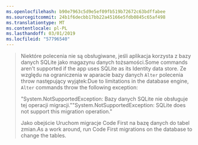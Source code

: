 ```yaml
---
ms.openlocfilehash: b90e7963c5d9e5ef09fb519b72672c63bdffabee
ms.sourcegitcommit: 24b1f6decbb17bb22a45166e5fdb0845c65af498
ms.translationtype: MT
ms.contentlocale: pl-PL
ms.lasthandoff: 03/01/2019
ms.locfileid: "57796540"
---
```

> <span data-ttu-id="30066-101">Niektóre polecenia nie są obsługiwane, jeśli aplikacja korzysta z bazy danych SQLite jako magazynu danych tożsamości.</span><span class="sxs-lookup"><span data-stu-id="30066-101">Some commands aren't supported if the app uses SQLite as its Identity data store.</span></span> <span data-ttu-id="30066-102">Ze względu na ograniczenia w aparacie bazy danych `Alter` polecenia throw następujący wyjątek:</span><span class="sxs-lookup"><span data-stu-id="30066-102">Due to limitations in the database engine, `Alter` commands throw the following exception:</span></span>
>
> <span data-ttu-id="30066-103">"System.NotSupportedException: Bazy danych SQLite nie obsługuje tej operacji migracji."</span><span class="sxs-lookup"><span data-stu-id="30066-103">"System.NotSupportedException: SQLite does not support this migration operation."</span></span> 
>
> <span data-ttu-id="30066-104">Jako obejście Uruchom migracje Code First na bazę danych do tabel zmian.</span><span class="sxs-lookup"><span data-stu-id="30066-104">As a work around, run Code First migrations on the database to change the tables.</span></span>
